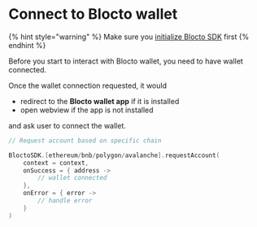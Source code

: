 # Connect to Blocto wallet

{% hint style="warning" %}
Make sure you [initialize Blocto SDK](getting-started.md) first
{% endhint %}

Before you start to interact with Blocto wallet, you need to have wallet connected.

Once the wallet connection requested, it would

* redirect to the **Blocto wallet app** if it is installed
* open webview if the app is not installed

and ask user to connect the wallet.

```kotlin
// Request account based on specific chain

BloctoSDK.[ethereum/bnb/polygon/avalanche].requestAccount(
    context = context,
    onSuccess = { address ->
        // wallet connected
    },
    onError = { error ->
        // handle error
    }
)
```
